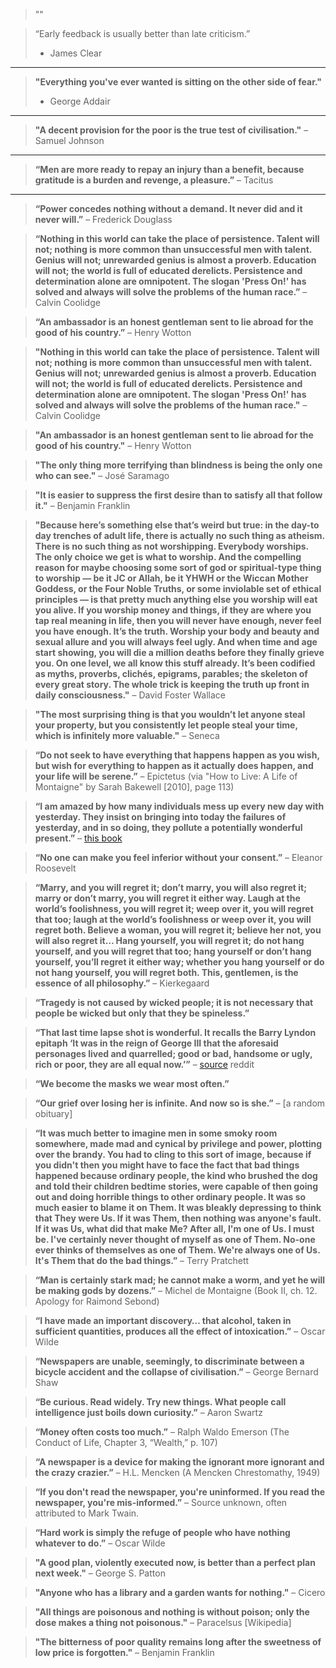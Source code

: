 

> ""


> “Early feedback is usually better than late criticism.”
> - James Clear

***

> **"Everything you've ever wanted is sitting on the other side of fear."**
> - George Addair

***

> **"A decent provision for the poor is the true test of civilisation."** 
– Samuel Johnson

***

> **“Men are more ready to repay an injury than a benefit, because gratitude is a burden and revenge, a pleasure.”**
– Tacitus

***

> **“Power concedes nothing without a demand. It never did and it never will.”**
– Frederick Douglass

> **“Nothing in this world can take the place of persistence. Talent will not; nothing is more common than unsuccessful men with talent. Genius will not; unrewarded genius is almost a proverb. Education will not; the world is full of educated derelicts. Persistence and determination alone are omnipotent. The slogan 'Press On!' has solved and always will solve the problems of the human race.”**
– Calvin Coolidge

> **“An ambassador is an honest gentleman sent to lie abroad for the good of his country.”**
– Henry Wotton

> **"Nothing in this world can take the place of persistence. Talent will not; nothing is more common than unsuccessful men with talent. Genius will not; unrewarded genius is almost a proverb. Education will not; the world is full of educated derelicts. Persistence and determination alone are omnipotent. The slogan 'Press On!' has solved and always will solve the problems of the human race."**
– Calvin Coolidge

> **"An ambassador is an honest gentleman sent to lie abroad for the good of his country."**
– Henry Wotton

> **"The only thing more terrifying than blindness is being the only one who can see."**
– José Saramago

> **"It is easier to suppress the first desire than to satisfy all that follow it."**
– Benjamin Franklin

> **"Because here’s something else that’s weird but true: in the day-to day trenches of adult life, there is actually no such thing as atheism. There is no such thing as not worshipping. Everybody worships. The only choice we get is what to worship. And the compelling reason for maybe choosing some sort of god or spiritual-type thing to worship — be it JC or Allah, be it YHWH or the Wiccan Mother Goddess, or the Four Noble Truths, or some inviolable set of ethical principles — is that pretty much anything else you worship will eat you alive. If you worship money and things, if they are where you tap real meaning in life, then you will never have enough, never feel you have enough. It’s the truth. Worship your body and beauty and sexual allure and you will always feel ugly. And when time and age start showing, you will die a million deaths before they finally grieve you. On one level, we all know this stuff already. It’s been codified as myths, proverbs, clichés, epigrams, parables; the skeleton of every great story. The whole trick is keeping the truth up front in daily consciousness."**
– David Foster Wallace

> **"The most surprising thing is that you wouldn’t let anyone steal your property, but you consistently let people steal your time, which is infinitely more valuable."**
– Seneca

> **“Do not seek to have everything that happens happen as you wish, but wish for everything to happen as it actually does happen, and your life will be serene.”**
– Epictetus (via "How to Live: A Life of Montaigne" by Sarah Bakewell [2010], page 113)

> **“I am amazed by how many individuals mess up every new day with yesterday. They insist on bringing into today the failures of yesterday, and in so doing, they pollute a potentially wonderful present.”**
>– [this book](https://www.amazon.com/dp/080241270X/?_encoding=UTF8&pd_rd_w=54sLZ&pf_rd_p=9aa30bae-d685-4626-879d-c38f81e830a3&pf_rd_r=WCNN4C4BBSW9H28P26EX&pd_rd_r=a4df1d42-ce79-484d-a3d5-3edadf7353bf&pd_rd_wg=S0wfg&ref_=bd_tags_dp_rec)

> **“No one can make you feel inferior without your consent.”**
– Eleanor Roosevelt

> **“Marry, and you will regret it; don’t marry, you will also regret it; marry or don’t marry, you will regret it either way. Laugh at the world’s foolishness, you will regret it; weep over it, you will regret that too; laugh at the world’s foolishness or weep over it, you will regret both. Believe a woman, you will regret it; believe her not, you will also regret it… Hang yourself, you will regret it; do not hang yourself, and you will regret that too; hang yourself or don’t hang yourself, you’ll regret it either way; whether you hang yourself or do not hang yourself, you will regret both. This, gentlemen, is the essence of all philosophy.”**
– Kierkegaard

> **“Tragedy is not caused by wicked people; it is not necessary that people be wicked but only that they be spineless.”**

> **“That last time lapse shot is wonderful. It recalls the Barry Lyndon epitaph ‘It was in the reign of George III that the aforesaid personages lived and quarrelled; good or bad, handsome or ugly, rich or poor, they are all equal now.’”**
– [source](https://old.reddit.com/r/movies/comments/jdfdb8/gangs_of_new_york_is_a_brilliant_love_letter_to/g97unm9/) reddit

> **“We become the masks we wear most often.”**

> **“Our grief over losing her is infinite. And now so is she.”**
– [a random obituary]

> **“It was much better to imagine men in some smoky room somewhere, made mad and cynical by privilege and power, plotting over the brandy. You had to cling to this sort of image, because if you didn't then you might have to face the fact that bad things happened because ordinary people, the kind who brushed the dog and told their children bedtime stories, were capable of then going out and doing horrible things to other ordinary people. It was so much easier to blame it on Them. It was bleakly depressing to think that They were Us. If it was Them, then nothing was anyone's fault. If it was Us, what did that make Me? After all, I'm one of Us. I must be. I've certainly never thought of myself as one of Them. No-one ever thinks of themselves as one of Them. We're always one of Us. It's Them that do the bad things.”**
– Terry Pratchett

> **“Man is certainly stark mad; he cannot make a worm, and yet he will be making gods by dozens.”**
– Michel de Montaigne (Book II, ch. 12. Apology for Raimond Sebond)

> **“I have made an important discovery… that alcohol, taken in sufficient quantities, produces all the effect of intoxication.”**
– Oscar Wilde

> **“Newspapers are unable, seemingly, to discriminate between a bicycle accident and the collapse of civilisation.”**
– George Bernard Shaw

> **“Be curious. Read widely. Try new things. What people call intelligence just boils down curiosity.”**
– Aaron Swartz

> **“Money often costs too much.”**
– Ralph Waldo Emerson (The Conduct of Life, Chapter 3, “Wealth,” p. 107)

> **“A newspaper is a device for making the ignorant more ignorant and the crazy crazier.”**
– H.L. Mencken (A Mencken Chrestomathy, 1949)

> **“If you don't read the newspaper, you're uninformed. If you read the newspaper, you're mis-informed.”**
– Source unknown, often attributed to Mark Twain.

> **“Hard work is simply the refuge of people who have nothing whatever to do.”**
– Oscar Wilde

> **"A good plan, violently executed now, is better than a perfect plan next week."**
– George S. Patton

> **"Anyone who has a library and a garden wants for nothing."**
– Cicero

> **"All things are poisonous and nothing is without poison; only the dose makes a thing not poisonous."**
– Paracelsus [Wikipedia]

> **"The bitterness of poor quality remains long after the sweetness of low price is forgotten."**
– Benjamin Franklin